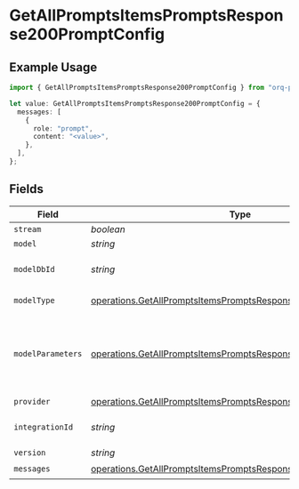 # GetAllPromptsItemsPromptsResponse200PromptConfig

## Example Usage

```typescript
import { GetAllPromptsItemsPromptsResponse200PromptConfig } from "orq-poc-typescript-multi-env-version/models/operations";

let value: GetAllPromptsItemsPromptsResponse200PromptConfig = {
  messages: [
    {
      role: "prompt",
      content: "<value>",
    },
  ],
};
```

## Fields

| Field                                                                                                                                            | Type                                                                                                                                             | Required                                                                                                                                         | Description                                                                                                                                      |
| ------------------------------------------------------------------------------------------------------------------------------------------------ | ------------------------------------------------------------------------------------------------------------------------------------------------ | ------------------------------------------------------------------------------------------------------------------------------------------------ | ------------------------------------------------------------------------------------------------------------------------------------------------ |
| `stream`                                                                                                                                         | *boolean*                                                                                                                                        | :heavy_minus_sign:                                                                                                                               | N/A                                                                                                                                              |
| `model`                                                                                                                                          | *string*                                                                                                                                         | :heavy_minus_sign:                                                                                                                               | N/A                                                                                                                                              |
| `modelDbId`                                                                                                                                      | *string*                                                                                                                                         | :heavy_minus_sign:                                                                                                                               | The id of the resource                                                                                                                           |
| `modelType`                                                                                                                                      | [operations.GetAllPromptsItemsPromptsResponse200ModelType](../../models/operations/getallpromptsitemspromptsresponse200modeltype.md)             | :heavy_minus_sign:                                                                                                                               | The type of the model                                                                                                                            |
| `modelParameters`                                                                                                                                | [operations.GetAllPromptsItemsPromptsResponse200ModelParameters](../../models/operations/getallpromptsitemspromptsresponse200modelparameters.md) | :heavy_minus_sign:                                                                                                                               | Model Parameters: Not all parameters apply to every model                                                                                        |
| `provider`                                                                                                                                       | [operations.GetAllPromptsItemsPromptsResponse200Provider](../../models/operations/getallpromptsitemspromptsresponse200provider.md)               | :heavy_minus_sign:                                                                                                                               | N/A                                                                                                                                              |
| `integrationId`                                                                                                                                  | *string*                                                                                                                                         | :heavy_minus_sign:                                                                                                                               | The id of the resource                                                                                                                           |
| `version`                                                                                                                                        | *string*                                                                                                                                         | :heavy_minus_sign:                                                                                                                               | N/A                                                                                                                                              |
| `messages`                                                                                                                                       | [operations.GetAllPromptsItemsPromptsResponse200Messages](../../models/operations/getallpromptsitemspromptsresponse200messages.md)[]             | :heavy_check_mark:                                                                                                                               | N/A                                                                                                                                              |